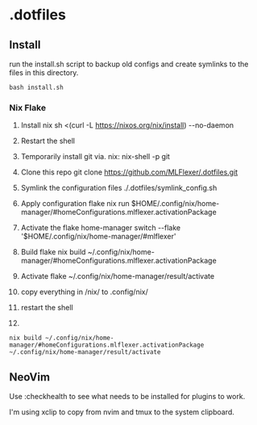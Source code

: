 # .dotfiles

## Install
run the install.sh script to backup old configs and create symlinks to the files in this directory.


    bash install.sh

### Nix Flake
1. Install nix
    sh <(curl -L https://nixos.org/nix/install) --no-daemon
2. Restart the shell
3. Temporarily install git via. nix:
    nix-shell -p git
4. Clone this repo
    git clone https://github.com/MLFlexer/.dotfiles.git
5. Symlink the configuration files
    ./.dotfiles/symlink_config.sh
6. Apply configuration flake
    nix run $HOME/.config/nix/home-manager/#homeConfigurations.mlflexer.activationPackage
7. Activate the flake
    home-manager switch --flake '$HOME/.config/nix/home-manager/#mlflexer'




6. Build flake
    nix build ~/.config/nix/home-manager/#homeConfigurations.mlflexer.activationPackage
7. Activate flake
    ~/.config/nix/home-manager/result/activate

2. copy everything in /nix/ to .config/nix/
3. restart the shell
4. 

    nix build ~/.config/nix/home-manager/#homeConfigurations.mlflexer.activationPackage
    ~/.config/nix/home-manager/result/activate


## NeoVim
Use :checkhealth to see what needs to be installed for plugins to work.

I'm using xclip to copy from nvim and tmux to the system clipboard.
